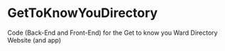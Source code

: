 GetToKnowYouDirectory
=====================

Code (Back-End and Front-End) for the Get to know you Ward Directory Website (and app)
